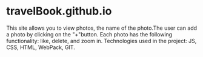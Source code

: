 # travelBook.github.io
This site allows you to view photos, the name of the photo.The user can add a photo by clicking on the "+"button. Each photo has the following functionality: like, delete, and zoom in.    Technologies used in the project: JS, CSS, HTML, WebPack, GIT.
